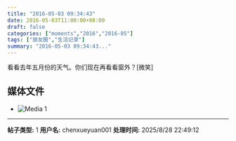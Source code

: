 ```yaml
---
title: "2016-05-03 09:34:43"
date: 2016-05-03T11:00:00+08:00
draft: false
categories: ["moments","2016","2016-05"]
tags: ["朋友圈","生活记录"]
summary: "2016-05-03 09:34:43..."
---
```


看看去年五月份的天气。你们现在再看看窗外？[微笑]

## 媒体文件

- ![Media 1](/Moments/photos/2016-05-03/201605030934430.jpg)

---

**帖子类型:** 1
**用户名:** chenxueyuan001
**处理时间:** 2025/8/28 22:49:12